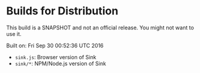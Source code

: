 # Builds for Distribution

This build is a SNAPSHOT and not an official release.  You might not want to use it.

Built on: Fri Sep 30 00:52:36 UTC 2016

* `sink.js`: Browser version of Sink
* `sink/*`: NPM/Node.js version of Sink
